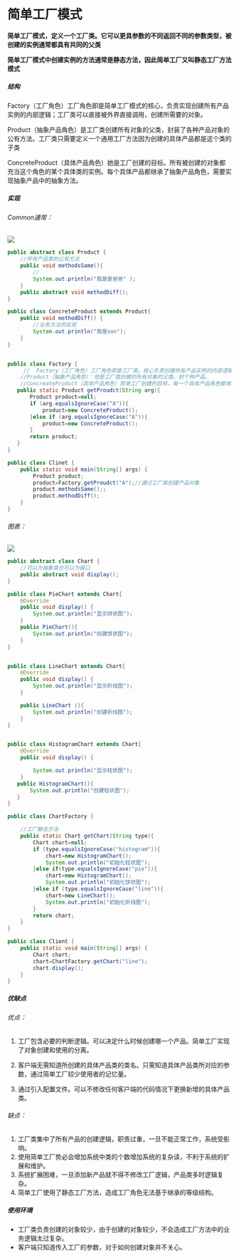 # 简单工厂模式



**简单工厂模式，定义一个工厂类。它可以更具参数的不同返回不同的参数类型，被创建的实例通常都具有共同的父类**

**简单工厂模式中创建实例的方法通常是静态方法，因此简单工厂又叫静态工厂方法模式**

##### 结构

Factory（工厂角色）工厂角色即是简单工厂模式的核心，负责实现创建所有产品实例的内部逻辑；工厂类可以直接被外界直接调用，创建所需要的对象。

Product（抽象产品角色）是工厂类创建所有对象的父类，封装了各种产品对象的公有方法。工厂类只需要定义一个通用工厂方法因为创建的具体产品都是这个类的子类

ConcreteProduct（具体产品角色）她是工厂创建的目标。所有被创建的对象都充当这个角色的某个具体类的实例。每个具体产品都继承了抽象产品角色，需要实现抽象产品中的抽象方法。



##### 实现

###### *Common通常*：

![](../../../../../../../../../../../../../../../18726/Documents/Java设计模式/image/creationalpattern/3-简单工厂实现.png)

```java
public abstract class Product {
    //所有产品类的公有方法
    public void methodsSame(){
        //
        System.out.println("我是是爸爸" );
    }
    public abstract void methodDiff();
}

```

```java
public class ConcreteProduct extends Product{
    public void methodDiff() {
        //业务方法的实现
        System.out.println("我是son");
    }
}

```

```java

public class Factory {
     //  Factory（工厂角色）工厂角色即是工厂类。核心负责创建所有产品实例的内部逻辑；工厂类可以被外界直接调用，创建所需的产品对象
    //Product（抽象产品角色）：他是工厂类创建的所有对象的父类。封个种产品。
    //ConcreateProduct（具体产品角色）简单工厂创建的目标，每一个具体产品角色都继承抽象产品角色，需要实现抽象产品角色的抽象方法。
   public static Product getProudct(String arg){
       Product product=null;
       if (arg.equalsIgnoreCase("A")){
           product=new ConcreteProduct();
       }else if (arg.equalsIgnoreCase("A")){
           product=new ConcreteProduct();
       }
       return product;
   }
}

public class Clinet {
    public static void main(String[] args) {
        Product product;
        product=Factory.getProudct("A");//通过工厂类创建产品对象
        product.methodsSame();;
        product.methodDiff();
    }
}


```

###### *图表*：

![](../../../../../../../../../../../../../../../18726/Documents/Java设计模式/image/creationalpattern/1-简单工厂.png)

```java
public abstract class Chart {
    //可以为抽象类也可以为接口
    public abstract void display();
}

```

```java
public class PieChart extends Chart{
    @Override
    public void display() {
        System.out.println("显示饼状图");
    }
    public PieChart(){
        System.out.println("创建饼状图");
    }
}


public class LineChart extends Chart{
    @Override
    public void display() {
        System.out.println("显示折线图");
    }

    public LineChart (){
        System.out.println("创建折线图");
    }
}


public class HistogramChart extends Chart{
    @Override
    public void display() {

        System.out.println("显示柱状图");
    }
   public HistogramChart(){
       System.out.println("创建柱状图");
   }
}


```

```java
public class ChartFactory {

    //工厂静态方法
    public static Chart getChart(String type){
        Chart chart=null;
        if (type.equalsIgnoreCase("histogram")){
            chart=new HistogramChart();
            System.out.println("初始化柱状图");
        }else if(type.equalsIgnoreCase("pie")){
            chart=new HistogramChart();
            System.out.println("初始化饼状图");
        }else if (type.equalsIgnoreCase("line")){
            chart=new LineChart();
            System.out.println("初始化折线图");
        }
        return chart;
    }
}

```

```java
public class Client {
    public static void main(String[] args) {
        Chart chart;
        chart=ChartFactory.getChart("line");
        chart.display();
    }
}

```

##### 优缺点

###### 优点：

1. 工厂包含必要的判断逻辑。可以决定什么时候创建哪一个产品。简单工厂实现了对象创建和使用的分离。

1. 客户端无需知道所创建的具体产品类的类名。只需知道具体产品类所对应的参数，通过简单工厂较少使用者的记忆量。

1. 通过引入配置文件。可以不修改任何客户端的代码情况下更换新增的具体产品类。


###### *缺点：*

1. 工厂类集中了所有产品的创建逻辑，职责过重，一旦不能正常工作，系统受影响。
1. 使用简单工厂势必会增加系统中类的个数增加系统的复杂读，不利于系统的扩展和维护。
1. 系统扩展困难，一旦添加新产品就不得不修改工厂逻辑，产品类多时逻辑复杂。
1. 简单工厂使用了静态工厂方法，造成工厂角色无法基于继承的等级结构。

##### 使用环境

- 工厂类负责创建的对象较少，由于创建的对象较少，不会造成工厂方法中的业务逻辑太过复杂。
- 客户端只知道传入工厂的参数，对于如何创建对象并不关心。




